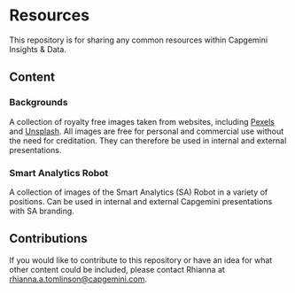 # Resources
This repository is for sharing any common resources within Capgemini Insights & Data.

## Content

### Backgrounds

A collection of royalty free images taken from websites, including [Pexels](https://www.pexels.com/royalty-free-images/) and [Unsplash](unsplash.com). All images are free for personal and commercial use without the need for creditation. They can therefore be used in internal and external presentations.

### Smart Analytics Robot

A collection of images of the Smart Analytics (SA) Robot in a variety of positions. Can be used in internal and external Capgemini presentations with SA branding.

## Contributions

If you would like to contribute to this repository or have an idea for what other content could be included, please contact Rhianna at rhianna.a.tomlinson@capgemini.com.